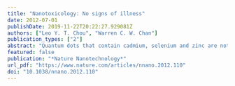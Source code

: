 ```yaml
---
title: "Nanotoxicology: No signs of illness"
date: 2012-07-01
publishDate: 2019-11-22T20:22:27.929081Z
authors: ["Leo Y. T. Chou", "Warren C. W. Chan"]
publication_types: ["2"]
abstract: "Quantum dots that contain cadmium, selenium and zinc are not toxic to monkeys for periods of up to 90 days, but longer-term studies are needed to determine the ultimate fate of the heavy metals that accumulate in the organs."
featured: false
publication: "*Nature Nanotechnology*"
url_pdf: "https://www.nature.com/articles/nnano.2012.110"
doi: "10.1038/nnano.2012.110"
---
```


